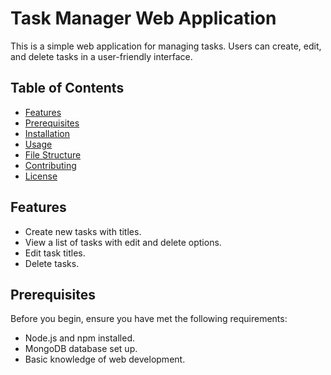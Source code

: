 # Task Manager Web Application

This is a simple web application for managing tasks. Users can create, edit, and delete tasks in a user-friendly interface.

## Table of Contents
- [Features](#features)
- [Prerequisites](#prerequisites)
- [Installation](#installation)
- [Usage](#usage)
- [File Structure](#file-structure)
- [Contributing](#contributing)
- [License](#license)

## Features
- Create new tasks with titles.
- View a list of tasks with edit and delete options.
- Edit task titles.
- Delete tasks.

## Prerequisites
Before you begin, ensure you have met the following requirements:
- Node.js and npm installed.
- MongoDB database set up.
- Basic knowledge of web development.



